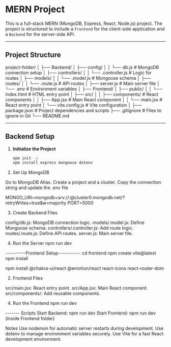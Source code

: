 # MERN Project

This is a full-stack MERN (MongoDB, Express, React, Node.js) project. The project is structured to include a `Frontend` for the client-side application and a `Backend` for the server-side API.

---

## Project Structure

project-folder/ │ ├── Backend/ │ ├── config/ │ │ └── db.js # MongoDB connection setup │ ├── controllers/ │ │ └── <entity>.controller.js # Logic for routes │ ├── models/ │ │ └── <entity>.model.js # Mongoose schema │ ├── routes/ │ │ └── <entity>.route.js # API routes │ ├── server.js # Main server file │ └── .env # Environment variables │ ├── Frontend/ │ ├── public/ │ │ └── index.html # HTML entry point │ ├── src/ │ │ ├── components/ # React components │ │ ├── App.jsx # Main React component │ │ └── main.jsx # React entry point │ └── vite.config.js # Vite configuration │ ├── package.json # Project dependencies and scripts ├── .gitignore # Files to ignore in Git └── README.md

---

## Backend Setup

1. **Initialize the Project**
   ```bash
   npm init -y
   npm install express mongoose dotenv
   ```

2. Set Up MongoDB

Go to MongoDB Atlas.
Create a project and a cluster.
Copy the connection string and update the .env file

MONGO_URI=mongodb+srv://<username>:<password>@cluster0.mongodb.net/<database>?retryWrites=true&w=majority
PORT=5000

3. Create Backend Files

config/db.js: MongoDB connection logic.
models/<entity>.model.js: Define Mongoose schema.
controllers/<entity>.controller.js: Add route logic.
routes/<entity>.route.js: Define API routes.
server.js: Main server file.

4. Run the Server
npm run dev


----------Frontend Setup-----------
cd frontend
npm create vite@latest
npm install

npm install @chakra-ui/react @emotion/react react-icons react-router-dom

2. Frontend Files

src/main.jsx: React entry point.
src/App.jsx: Main React component.
src/components/: Add reusable components.

4. Run the Frontend
npm run dev

------- Scripts
Start Backend: npm run dev
Start Frontend: npm run dev (inside Frontend folder)

Notes
Use nodemon for automatic server restarts during development.
Use dotenv to manage environment variables securely.
Use Vite for a fast React development environment.